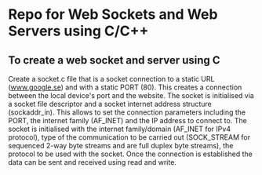 # Repo for Web Sockets and Web Servers using C/C++

## To create a web socket and server using C

Create a socket.c file that is a socket connection to a static URL (www.google.se) and with a static PORT (80). This creates a connection between the local device's port and the website. The socket is initialised via a socket file descriptor and a socket internet address structure (sockaddr_in). This allows to set the connection parameters including the PORT, the internet family (AF_INET) and the IP address to connect to. The socket is initialised with the internet family/domain (AF_INET for IPv4 protocol), type of the communication to be carried out (SOCK_STREAM for sequenced 2-way byte streams and are full duplex byte streams), the protocol to be used with the socket. Once the connection is established the data can be sent and received using read and write.


